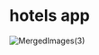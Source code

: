 # hotels app

![MergedImages(3)](https://github.com/AhmedOsmanOmer/hotels_app/assets/77662412/29390853-a8ef-4919-ac42-8b94f3e86d77)
